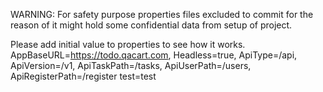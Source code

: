 WARNING: For safety purpose properties files excluded to commit for the reason of it might hold some confidential data from setup of project.

Please add initial value to properties to see how it works.
AppBaseURL=https://todo.qacart.com,
Headless=true,
ApiType=/api,
ApiVersion=/v1,
ApiTaskPath=/tasks,
ApiUserPath=/users,
ApiRegisterPath=/register
test=test


